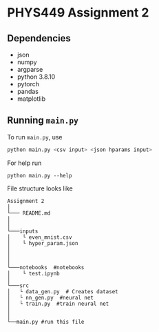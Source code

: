 # PHYS449 Assignment 2

## Dependencies

- json
- numpy
- argparse
- python 3.8.10
- pytorch
- pandas
- matplotlib

## Running `main.py`

To run `main.py`, use

```sh
python main.py <csv input> <json hparams input>
```
For help run
```
python main.py --help
```

File structure looks like
```
Assignment 2
│
└─── README.md
│
│
└───inputs
│    └ even_mnist.csv
│    └ hyper_param.json
│
│
│
└───notebooks  #notebooks
│    └ test.ipynb
│
└───src
│   └ data_gen.py  # Creates dataset
│   └ nn_gen.py  #neural net
│   └ train.py  #train neural net
│
│
└──main.py #run this file
```
